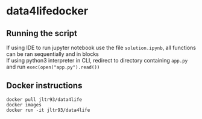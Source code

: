 # data4lifedocker  

## Running the script ##  
If using IDE to run jupyter notebook use the file `solution.ipynb`, all functions can be ran sequentially and in blocks  
If using python3 interpreter in CLI, redirect to directory containing `app.py` and run `exec(open("app.py").read())`  

## Docker instructions ##  
`docker pull jltr93/data4life`  
`docker images`  
`docker run -it jltr93/data4life`  